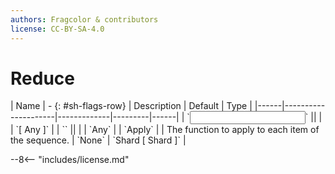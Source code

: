 ```yaml
---
authors: Fragcolor & contributors
license: CC-BY-SA-4.0
---
```



# Reduce

<div class="sh-parameters" markdown="1">
| Name | - {: #sh-flags-row} | Description | Default | Type |
|------|---------------------|-------------|---------|------|
| `<input>` || | | `[ Any ]` |
| `<output>` || | | `Any` |
| `Apply` |  | The function to apply to each item of the sequence. | `None` | `Shard [ Shard ]` |

</div>



--8<-- "includes/license.md"

